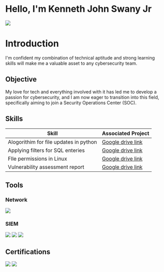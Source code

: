 # Hello, I'm Kenneth John Swany Jr
<a href="https://www.linkedin.com/in/kennethswany/"><img src="https://img.shields.io/badge/-LinkedIn-0072b1?&style=for-the-badge&logo=linkedin&logoColor=white" /></a>

# Introduction
I'm confident my combination of technical aptitude and strong learning skills will make me a valuable asset to any cybersecurity team.

## Objective
My love for tech and everything involved with it has led me to develop a passion for cybersecurity, and I am now eager to transition into this field, specifically aiming to join a Security Operations Center (SOC).

## Skills

| Skill                                         | Associated Project         |
|-----------------------------------------------|----------------------------|
| Alogorithim for file updates in python          | <a href="https://docs.google.com/document/d/1NOwt04p-MY25O0uLBpof8eZDDjdHIdlmTw-iBxLFkc0/edit?usp=drive_link">Google drive link
| Applying filters for SQL enteries | <a href="https://docs.google.com/document/d/1v1WSSLvI9H3h5RGgWBBqqUv-kndp0zhJ5HxQdQsF8Qc/edit?usp=drive_link">Google drive link</a>|
| FIle permissions in Linux         | <a href="https://docs.google.com/document/d/1v1WSSLvI9H3h5RGgWBBqqUv-kndp0zhJ5HxQdQsF8Qc/edit?usp=drive_link">Google drive link</a> |
| Vulnerability assessment report      | <a href="https://docs.google.com/document/d/1rpiVDT5Q6M7xU0Y7iNn9pgP-xEjenmKiDYzk66sbvCc/edit?usp=drive_link&resourcekey=0-sIB7mp4kYDSJ9x8nvdCtgg">Google drive link</a> |

## Tools

### Network
<div>
    <img src="https://img.shields.io/badge/-Wireshark-1679A7?&style=for-the-badge&logo=Wireshark&logoColor=white" />
   
</div>

### SIEM
<div>
    <img src="https://img.shields.io/badge/-Microsoft_Sentinel-0078D4?&style=for-the-badge&logo=Microsoft&logoColor=white" />
    <img src="https://img.shields.io/badge/-Splunk-000000?&style=for-the-badge&logo=Splunk&logoColor=white" />
    <img src="https://img.shields.io/badge/-Elastic-005571?&style=for-the-badge&logo=Elastic&logoColor=white" />
</div>

## Certifications
<div>
<img src="https://img.shields.io/badge/-Security%2B-FF0000?&style=for-the-badge&logo=CompTIA&logoColor=white" />
<img src="https://img.shields.io/badge/-Google%20Cybersecurity%20Certificate-4285F4?style=for-the-badge&logo=Google&logoColor=white" />    
</div>

